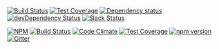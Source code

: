 

[![Build Status](https://travis-ci.org/octoblu/meshblu-core-task-enqueue-jobs-for-webhooks-message-sent.svg?branch=master)](https://travis-ci.org/octoblu/meshblu-core-task-enqueue-jobs-for-webhooks-message-sent)
[![Test Coverage](https://codecov.io/gh/octoblu/meshblu-core-task-enqueue-jobs-for-webhooks-message-sent/branch/master/graph/badge.svg)](https://codecov.io/gh/octoblu/meshblu-core-task-enqueue-jobs-for-webhooks-message-sent)
[![Dependency status](http://img.shields.io/david/octoblu/meshblu-core-task-enqueue-jobs-for-webhooks-message-sent.svg?style=flat)](https://david-dm.org/octoblu/meshblu-core-task-enqueue-jobs-for-webhooks-message-sent)
[![devDependency Status](http://img.shields.io/david/dev/octoblu/meshblu-core-task-enqueue-jobs-for-webhooks-message-sent.svg?style=flat)](https://david-dm.org/octoblu/meshblu-core-task-enqueue-jobs-for-webhooks-message-sent#info=devDependencies)
[![Slack Status](http://community-slack.octoblu.com/badge.svg)](http://community-slack.octoblu.com)

[![NPM](https://nodei.co/npm/meshblu-core-task-enqueue-jobs-for-webhooks-message-sent.svg?style=flat)](https://npmjs.org/package/meshblu-core-task-enqueue-jobs-for-webhooks-message-sent)
[![Build Status](https://travis-ci.org/octoblu/.svg?branch=master)](https://travis-ci.org/octoblu/)
[![Code Climate](https://codeclimate.com/github/octoblu//badges/gpa.svg)](https://codeclimate.com/github/octoblu/)
[![Test Coverage](https://codeclimate.com/github/octoblu//badges/coverage.svg)](https://codeclimate.com/github/octoblu/)
[![npm version](https://badge.fury.io/js/.svg)](http://badge.fury.io/js/)
[![Gitter](https://badges.gitter.im/octoblu/help.svg)](https://gitter.im/octoblu/help)
